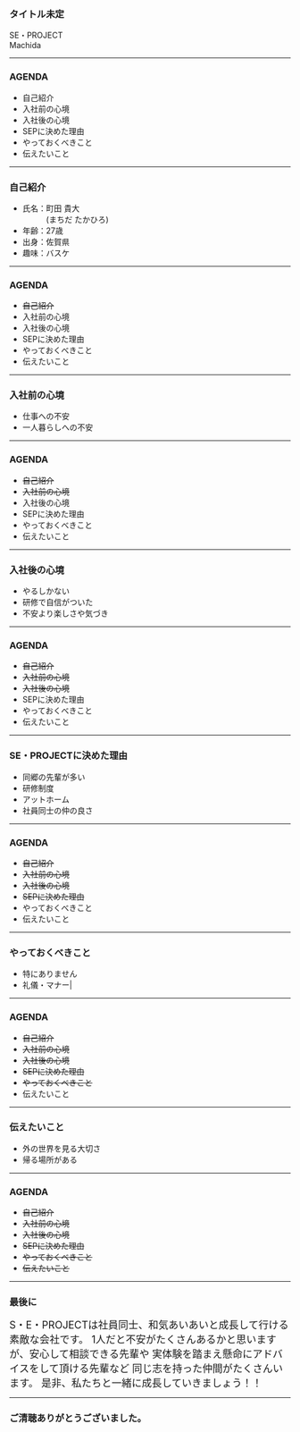### タイトル未定
SE・PROJECT  
Machida

---

### AGENDA

- 自己紹介
- 入社前の心境
- 入社後の心境
- SEPに決めた理由
- やっておくべきこと
- 伝えたいこと

---

### 自己紹介
- 氏名：町田 貴大  
　　　(まちだ たかひろ)
- 年齢：27歳
- 出身：佐賀県
- 趣味：バスケ

---

### AGENDA

- ~~自己紹介~~
- 入社前の心境
- 入社後の心境
- SEPに決めた理由
- やっておくべきこと
- 伝えたいこと

---

### 入社前の心境
- 仕事への不安
- 一人暮らしへの不安

---

### AGENDA

- ~~自己紹介~~
- ~~入社前の心境~~
- 入社後の心境
- SEPに決めた理由
- やっておくべきこと
- 伝えたいこと

---

### 入社後の心境
- やるしかない
- 研修で自信がついた
- 不安より楽しさや気づき

---

### AGENDA

- ~~自己紹介~~
- ~~入社前の心境~~
- ~~入社後の心境~~
- SEPに決めた理由
- やっておくべきこと
- 伝えたいこと

---

### SE・PROJECTに決めた理由
- 同郷の先輩が多い
- 研修制度
- アットホーム
- 社員同士の仲の良さ

---

### AGENDA

- ~~自己紹介~~
- ~~入社前の心境~~
- ~~入社後の心境~~
- ~~SEPに決めた理由~~
- やっておくべきこと
- 伝えたいこと

---

### やっておくべきこと
- 特にありません
 - 礼儀・マナー|

---

### AGENDA

- ~~自己紹介~~
- ~~入社前の心境~~
- ~~入社後の心境~~
- ~~SEPに決めた理由~~
- ~~やっておくべきこと~~
- 伝えたいこと

---

### 伝えたいこと
- 外の世界を見る大切さ
- 帰る場所がある

---

### AGENDA

- ~~自己紹介~~
- ~~入社前の心境~~
- ~~入社後の心境~~
- ~~SEPに決めた理由~~
- ~~やっておくべきこと~~
- ~~伝えたいこと~~

---

### 最後に
<span style="font-size: 18px;">
S・E・PROJECTは社員同士、和気あいあいと成長して行ける素敵な会社です。  
1人だと不安がたくさんあるかと思いますが、安心して相談できる先輩や  
実体験を踏まえ懸命にアドバイスをして頂ける先輩など  
同じ志を持った仲間がたくさんいます。  
是非、私たちと一緒に成長していきましょう！！
</span>

--- 

### ご清聴ありがとうございました。